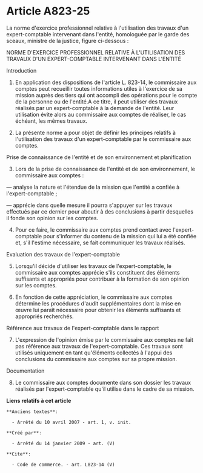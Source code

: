 # Article A823-25

La norme d'exercice professionnel relative à l'utilisation des travaux d'un expert-comptable intervenant dans l'entité,
homologuée par le garde des sceaux, ministre de la justice, figure ci-dessous : 

NORME D'EXERCICE PROFESSIONNEL RELATIVE À L'UTILISATION DES TRAVAUX D'UN EXPERT-COMPTABLE INTERVENANT DANS L'ENTITÉ 

Introduction 

1. En application des dispositions de l'article L. 823-14, le commissaire aux comptes peut recueillir toutes informations
utiles à l'exercice de sa mission auprès des tiers qui ont accompli des opérations pour le compte de la personne ou de
l'entité.A ce titre, il peut utiliser des travaux réalisés par un expert-comptable à la demande de l'entité. Leur utilisation
évite alors au commissaire aux comptes de réaliser, le cas échéant, les mêmes travaux. 

2. La présente norme a pour objet de définir les principes relatifs à l'utilisation des travaux d'un expert-comptable par le
commissaire aux comptes. 

Prise de connaissance de l'entité et de son environnement et planification 

3. Lors de la prise de connaissance de l'entité et de son environnement, le commissaire aux comptes : 

― analyse la nature et l'étendue de la mission que l'entité a confiée à l'expert-comptable ; 

― apprécie dans quelle mesure il pourra s'appuyer sur les travaux effectués par ce dernier pour aboutir à des conclusions à
partir desquelles il fonde son opinion sur les comptes. 

4. Pour ce faire, le commissaire aux comptes prend contact avec l'expert-comptable pour s'informer du contenu de la mission
qui lui a été confiée et, s'il l'estime nécessaire, se fait communiquer les travaux réalisés. 

Evaluation des travaux de l'expert-comptable 

5. Lorsqu'il décide d'utiliser les travaux de l'expert-comptable, le commissaire aux comptes apprécie s'ils constituent des
éléments suffisants et appropriés pour contribuer à la formation de son opinion sur les comptes. 

6. En fonction de cette appréciation, le commissaire aux comptes détermine les procédures d'audit supplémentaires dont la
mise en œuvre lui paraît nécessaire pour obtenir les éléments suffisants et appropriés recherchés. 

Référence aux travaux de l'expert-comptable dans le rapport 

7. L'expression de l'opinion émise par le commissaire aux comptes ne fait pas référence aux travaux de l'expert-comptable.
Ces travaux sont utilisés uniquement en tant qu'éléments collectés à l'appui des conclusions du commissaire aux comptes sur
sa propre mission. 

Documentation 

8. Le commissaire aux comptes documente dans son dossier les travaux réalisés par l'expert-comptable qu'il utilise dans le
cadre de sa mission.

**Liens relatifs à cet article**

	**Anciens textes**:

	  - Arrêté du 10 avril 2007 - art. 1, v. init.

	**Créé par**:

	  - Arrêté du 14 janvier 2009 - art. (V)

	**Cite**:

	  - Code de commerce. - art. L823-14 (V)
